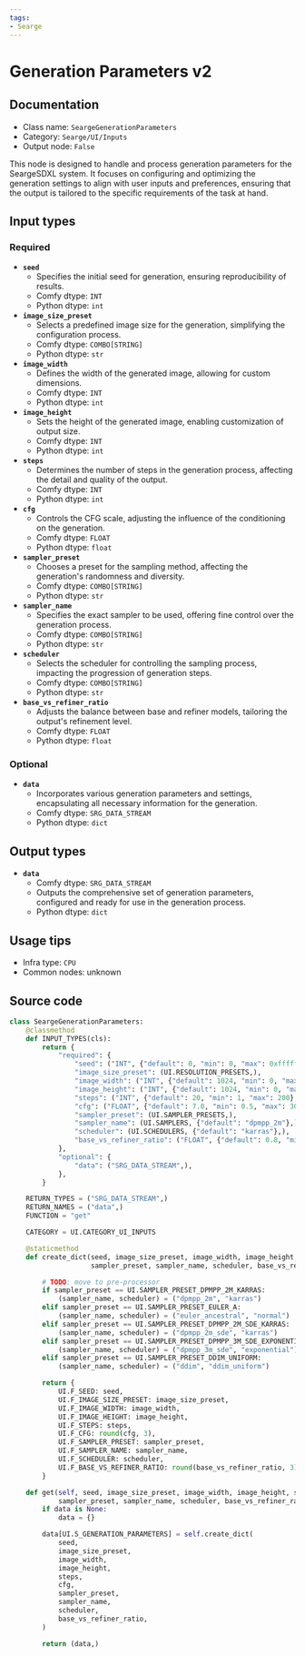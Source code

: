 ```yaml
---
tags:
- Searge
---
```


# Generation Parameters v2
## Documentation
- Class name: `SeargeGenerationParameters`
- Category: `Searge/UI/Inputs`
- Output node: `False`

This node is designed to handle and process generation parameters for the SeargeSDXL system. It focuses on configuring and optimizing the generation settings to align with user inputs and preferences, ensuring that the output is tailored to the specific requirements of the task at hand.
## Input types
### Required
- **`seed`**
    - Specifies the initial seed for generation, ensuring reproducibility of results.
    - Comfy dtype: `INT`
    - Python dtype: `int`
- **`image_size_preset`**
    - Selects a predefined image size for the generation, simplifying the configuration process.
    - Comfy dtype: `COMBO[STRING]`
    - Python dtype: `str`
- **`image_width`**
    - Defines the width of the generated image, allowing for custom dimensions.
    - Comfy dtype: `INT`
    - Python dtype: `int`
- **`image_height`**
    - Sets the height of the generated image, enabling customization of output size.
    - Comfy dtype: `INT`
    - Python dtype: `int`
- **`steps`**
    - Determines the number of steps in the generation process, affecting the detail and quality of the output.
    - Comfy dtype: `INT`
    - Python dtype: `int`
- **`cfg`**
    - Controls the CFG scale, adjusting the influence of the conditioning on the generation.
    - Comfy dtype: `FLOAT`
    - Python dtype: `float`
- **`sampler_preset`**
    - Chooses a preset for the sampling method, affecting the generation's randomness and diversity.
    - Comfy dtype: `COMBO[STRING]`
    - Python dtype: `str`
- **`sampler_name`**
    - Specifies the exact sampler to be used, offering fine control over the generation process.
    - Comfy dtype: `COMBO[STRING]`
    - Python dtype: `str`
- **`scheduler`**
    - Selects the scheduler for controlling the sampling process, impacting the progression of generation steps.
    - Comfy dtype: `COMBO[STRING]`
    - Python dtype: `str`
- **`base_vs_refiner_ratio`**
    - Adjusts the balance between base and refiner models, tailoring the output's refinement level.
    - Comfy dtype: `FLOAT`
    - Python dtype: `float`
### Optional
- **`data`**
    - Incorporates various generation parameters and settings, encapsulating all necessary information for the generation.
    - Comfy dtype: `SRG_DATA_STREAM`
    - Python dtype: `dict`
## Output types
- **`data`**
    - Comfy dtype: `SRG_DATA_STREAM`
    - Outputs the comprehensive set of generation parameters, configured and ready for use in the generation process.
    - Python dtype: `dict`
## Usage tips
- Infra type: `CPU`
- Common nodes: unknown


## Source code
```python
class SeargeGenerationParameters:
    @classmethod
    def INPUT_TYPES(cls):
        return {
            "required": {
                "seed": ("INT", {"default": 0, "min": 0, "max": 0xfffffffffffffff0},),
                "image_size_preset": (UI.RESOLUTION_PRESETS,),
                "image_width": ("INT", {"default": 1024, "min": 0, "max": UI.MAX_RESOLUTION, "step": 8},),
                "image_height": ("INT", {"default": 1024, "min": 0, "max": UI.MAX_RESOLUTION, "step": 8},),
                "steps": ("INT", {"default": 20, "min": 1, "max": 200},),
                "cfg": ("FLOAT", {"default": 7.0, "min": 0.5, "max": 30.0, "step": 0.5},),
                "sampler_preset": (UI.SAMPLER_PRESETS,),
                "sampler_name": (UI.SAMPLERS, {"default": "dpmpp_2m"},),
                "scheduler": (UI.SCHEDULERS, {"default": "karras"},),
                "base_vs_refiner_ratio": ("FLOAT", {"default": 0.8, "min": 0.0, "max": 1.0, "step": 0.05},),
            },
            "optional": {
                "data": ("SRG_DATA_STREAM",),
            },
        }

    RETURN_TYPES = ("SRG_DATA_STREAM",)
    RETURN_NAMES = ("data",)
    FUNCTION = "get"

    CATEGORY = UI.CATEGORY_UI_INPUTS

    @staticmethod
    def create_dict(seed, image_size_preset, image_width, image_height, steps, cfg,
                    sampler_preset, sampler_name, scheduler, base_vs_refiner_ratio):

        # TODO: move to pre-processor
        if sampler_preset == UI.SAMPLER_PRESET_DPMPP_2M_KARRAS:
            (sampler_name, scheduler) = ("dpmpp_2m", "karras")
        elif sampler_preset == UI.SAMPLER_PRESET_EULER_A:
            (sampler_name, scheduler) = ("euler_ancestral", "normal")
        elif sampler_preset == UI.SAMPLER_PRESET_DPMPP_2M_SDE_KARRAS:
            (sampler_name, scheduler) = ("dpmpp_2m_sde", "karras")
        elif sampler_preset == UI.SAMPLER_PRESET_DPMPP_3M_SDE_EXPONENTIAL:
            (sampler_name, scheduler) = ("dpmpp_3m_sde", "exponential")
        elif sampler_preset == UI.SAMPLER_PRESET_DDIM_UNIFORM:
            (sampler_name, scheduler) = ("ddim", "ddim_uniform")

        return {
            UI.F_SEED: seed,
            UI.F_IMAGE_SIZE_PRESET: image_size_preset,
            UI.F_IMAGE_WIDTH: image_width,
            UI.F_IMAGE_HEIGHT: image_height,
            UI.F_STEPS: steps,
            UI.F_CFG: round(cfg, 3),
            UI.F_SAMPLER_PRESET: sampler_preset,
            UI.F_SAMPLER_NAME: sampler_name,
            UI.F_SCHEDULER: scheduler,
            UI.F_BASE_VS_REFINER_RATIO: round(base_vs_refiner_ratio, 3),
        }

    def get(self, seed, image_size_preset, image_width, image_height, steps, cfg,
            sampler_preset, sampler_name, scheduler, base_vs_refiner_ratio, data=None):
        if data is None:
            data = {}

        data[UI.S_GENERATION_PARAMETERS] = self.create_dict(
            seed,
            image_size_preset,
            image_width,
            image_height,
            steps,
            cfg,
            sampler_preset,
            sampler_name,
            scheduler,
            base_vs_refiner_ratio,
        )

        return (data,)

```
